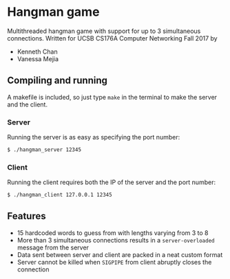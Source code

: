 # Hangman game

Multithreaded hangman game with support for up to 3 simultaneous connections.
Written for UCSB CS176A Computer Networking Fall 2017 by
- Kenneth Chan
- Vanessa Mejia


## Compiling and running

A makefile is included, so just type `make` in the terminal to make the server and the client.

### Server

Running the server is as easy as specifying the port number:

```sh
$ ./hangman_server 12345
```

### Client

Running the client requires both the IP of the server and the port number:

```sh
$ ./hangman_client 127.0.0.1 12345
```

## Features

 - 15 hardcoded words to guess from with lengths varying from 3 to 8
 - More than 3 simultaneous connections results in a `server-overloaded` message from the server
 - Data sent between server and client are packed in a neat custom format
 - Server cannot be killed when `SIGPIPE` from client abruptly closes the connection
 


